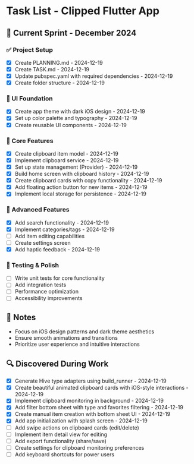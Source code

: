 # Task List - Clipped Flutter App

## 📅 Current Sprint - December 2024

### ✅ Project Setup
- [x] Create PLANNING.md - 2024-12-19
- [x] Create TASK.md - 2024-12-19
- [x] Update pubspec.yaml with required dependencies - 2024-12-19
- [x] Create folder structure - 2024-12-19

### 🎨 UI Foundation
- [x] Create app theme with dark iOS design - 2024-12-19
- [x] Set up color palette and typography - 2024-12-19
- [x] Create reusable UI components - 2024-12-19

### 📱 Core Features
- [x] Create clipboard item model - 2024-12-19
- [x] Implement clipboard service - 2024-12-19
- [x] Set up state management (Provider) - 2024-12-19
- [x] Build home screen with clipboard history - 2024-12-19
- [x] Create clipboard cards with copy functionality - 2024-12-19
- [x] Add floating action button for new items - 2024-12-19
- [x] Implement local storage for persistence - 2024-12-19

### 🔧 Advanced Features
- [x] Add search functionality - 2024-12-19
- [x] Implement categories/tags - 2024-12-19
- [ ] Add item editing capabilities
- [ ] Create settings screen
- [x] Add haptic feedback - 2024-12-19

### 🧪 Testing & Polish
- [ ] Write unit tests for core functionality
- [ ] Add integration tests
- [ ] Performance optimization
- [ ] Accessibility improvements

## 📝 Notes
- Focus on iOS design patterns and dark theme aesthetics
- Ensure smooth animations and transitions
- Prioritize user experience and intuitive interactions

## 🔍 Discovered During Work
- [x] Generate Hive type adapters using build_runner - 2024-12-19
- [x] Create beautiful animated clipboard cards with iOS-style interactions - 2024-12-19
- [x] Implement clipboard monitoring in background - 2024-12-19
- [x] Add filter bottom sheet with type and favorites filtering - 2024-12-19
- [x] Create manual item creation with bottom sheet UI - 2024-12-19
- [x] Add app initialization with splash screen - 2024-12-19
- [ ] Add swipe actions on clipboard cards (edit/delete)
- [ ] Implement item detail view for editing
- [ ] Add export functionality (share/save)
- [ ] Create settings for clipboard monitoring preferences
- [ ] Add keyboard shortcuts for power users